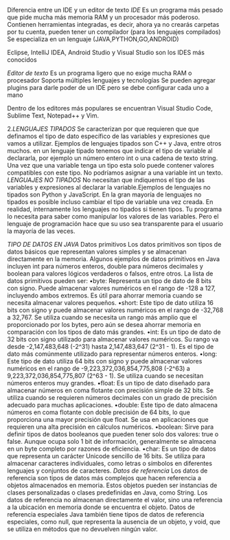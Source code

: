 Diferencia entre un IDE y un editor de texto
*IDE*
Es un programa más pesado que pide mucha más memoria RAM y un procesador más poderoso.
Contienen herramientas integradas, es decir, ahora ya no crearás carpetas por tu cuenta, pueden tener un compilador (para los lenguajes compilados)
Se especializa en un lenguaje (JAVA,PYTHON,GO,ANDROID)

Eclipse, IntelliJ IDEA, Android Studio y Visual Studio son los IDES más conocidos

*Editor de texto*
Es un programa ligero que no exige mucha RAM o procesador
Soporta múltiples lenguajes y tecnologías 
Se pueden agregar plugins para darle poder de un IDE pero se debe configurar cada uno a mano

Dentro de los editores más populares se encuentran Visual Studio Code, Sublime Text, Notepad++ y Vim.

2.*LENGUAJES TIPADOS*
Se caracterizan por que requieren que que definamos el tipo de dato específico de las variables y expresiones que vamos a utilizar.
Ejemplos de lenguajes tipados son C++ y Java, entre otros muchos.
en un lenguaje tipado tenemos que indicar el tipo de variable al declararla, por ejemplo un número entero int o una cadena de texto string.
Una vez que una variable tenga un tipo esta solo puede contener valores compatibles con este tipo. No podríamos asignar a una variable int un texto.
*LENGUAJES NO TIPADOS*
No necesitan que indiquemos el tipo de las variables y expresiones al declarar la variable.Ejemplos de lenguajes no tipados son Python y JavaScript. 
En la gran mayoría de lenguajes no tipados es posible incluso cambiar el tipo de variable una vez creada.
En realidad, internamente los lenguajes no tipados si tienen tipos. Tu programa lo necesita para saber como manipular los valores de las variables. Pero el lenguaje de programación hace que su uso sea transparente para el usuario la mayoría de las veces.

*TIPO DE DATOS EN JAVA*
Datos primitivos
Los datos primitivos son tipos de datos básicos que representan valores simples y se almacenan directamente en la memoria.
Algunos ejemplos de datos primitivos en Java incluyen int para números enteros, double para números decimales y boolean para valores lógicos verdaderos o falsos, entre otros.
La lista de datos primitivos pueden ser:
•byte: Representa un tipo de dato de 8 bits con signo. Puede almacenar valores numéricos en el rango de -128 a 127, incluyendo ambos extremos. Es útil para ahorrar memoria cuando se necesita almacenar valores pequeños.
•short: Este tipo de dato utiliza 16 bits con signo y puede almacenar valores numéricos en el rango de -32,768 a 32,767. Se utiliza cuando se necesita un rango más amplio que el proporcionado por los bytes, pero aún se desea ahorrar memoria en comparación con los tipos de dato más grandes.
•int: Es un tipo de dato de 32 bits con signo utilizado para almacenar valores numéricos. Su rango va desde -2,147,483,648 (-2^31) hasta 2,147,483,647 (2^31 - 1). Es el tipo de dato más comúnmente utilizado para representar números enteros.
•long: Este tipo de dato utiliza 64 bits con signo y puede almacenar valores numéricos en el rango de -9,223,372,036,854,775,808 (-2^63) a 9,223,372,036,854,775,807 (2^63 - 1). Se utiliza cuando se necesitan números enteros muy grandes.
•float: Es un tipo de dato diseñado para almacenar números en coma flotante con precisión simple de 32 bits. Se utiliza cuando se requieren números decimales con un grado de precisión adecuado para muchas aplicaciones.
•double: Este tipo de dato almacena números en coma flotante con doble precisión de 64 bits, lo que proporciona una mayor precisión que float. Se usa en aplicaciones que requieren una alta precisión en cálculos numéricos.
•boolean: Sirve para definir tipos de datos booleanos que pueden tener solo dos valores: true o false. Aunque ocupa solo 1 bit de información, generalmente se almacena en un byte completo por razones de eficiencia.
•char: Es un tipo de datos que representa un carácter Unicode sencillo de 16 bits. Se utiliza para almacenar caracteres individuales, como letras o símbolos en diferentes lenguajes y conjuntos de caracteres.
*Datos de referencia*
Los datos de referencia son tipos de datos más complejos que hacen referencia a objetos almacenados en memoria. Estos objetos pueden ser instancias de clases personalizadas o clases predefinidas en Java, como String.
Los datos de referencia no almacenan directamente el valor, sino una referencia a la ubicación en memoria donde se encuentra el objeto.
Datos de referencia especiales
Java también tiene tipos de datos de referencia especiales, como null, que representa la ausencia de un objeto, y void, que se utiliza en métodos que no devuelven ningún valor.
